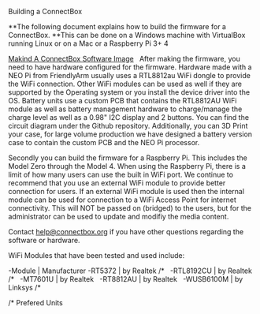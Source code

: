 Building a ConnectBox

**The following document explains how to build the firmware for a ConnectBox.
**This can be done on  a Windows machine with VirtualBox running Linux or on a Mac or a Raspberry Pi 3+ 4

<a href="https://github.com/ConnectBox/connectbox-pi/blob/master/doc/making_an_image.md">Makind A ConnectBox Software Image</a>
&nbsp;
After making the firmware, you need to have hardware configured for the firmware.
Hardware made with a NEO Pi from FriendlyArm usually uses a RTL8812au WiFi dongle to provide the WiFi connection.  Other WiFi modules can be used as well if they are supported by the Operating system or you install the device driver into the OS.  Battery units use a custom PCB that contains the RTL8812AU WiFi module as well as battery management hardware to charge/manage the charge level as well as a 0.98" I2C display and 2 buttons.  You can find the circuit diagram under the Github repository.  Additionally, you can 3D Print your case, for large volume production we have designed a battery version case to contain the custom PCB and the NEO Pi processor.

Secondly you can build the firmware for a Raspberry Pi.  This includes the Model Zero through the Model 4.  When using the Raspberry Pi, there is a limit of how many users can use the built in WiFi port.  We continue to recommend that you use an external WiFi module to provide better connection for users.  If an external WiFi module  is used then the internal module can be used for connection to a WiFi Access Point for internet connectivity.  This will NOT be passed on (bridged) to the users, but for the administrator can be used to update and modifiy the media content.

Contact help@connectbox.org if you have other questions regarding the software or hardware.

WiFi Modules that have been tested and used include:&nbsp;

-Module | Manufacturer
-RT5372 | by Realtek /* &nbsp;
-RTL8192CU | by Realtek  /* &nbsp;
-MT7601U | by Realtek &nbsp;
-RT8812AU | by Realtek &nbsp;
-WUSB6100M | by Linksys  /* &nbsp;


/* Prefered Units&nbsp;
